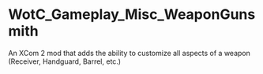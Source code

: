 # WotC_Gameplay_Misc_WeaponGunsmith
An XCom 2 mod that adds the ability to customize all aspects of a weapon (Receiver, Handguard, Barrel, etc.)
